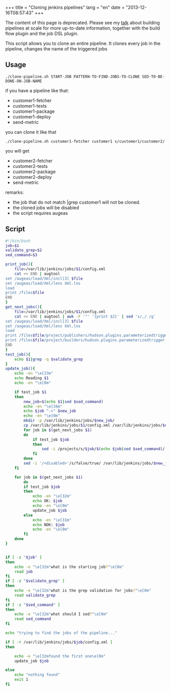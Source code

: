 +++
title = "Cloning jenkins pipelines"
lang = "en"
date = "2013-12-16T08:57:43"
+++

<div class="box error">The content of this page is deprecated. Please see my <a href="http://www.youtube.com/watch?v=xeqk8v7IVCE">talk</a> about building pipelines at scale for more up-to-date information, together with the build flow plugin and the job DSL plugin.</div>

This script allows you to clone an entire pipeline. It clones every job in the pipeline, changes the name of the triggered jobs

Usage
---

    ./clone-pipeline.sh START-JOB PATTERN-TO-FIND-JOBS-TO-CLONE SED-TO-BE-DONE-ON-JOB-NAME

if you have a pipeline like that:

  * customer1-fetcher
  * customer1-tests
  * customer1-package
  * customer1-deploy
  * send-metric

you can clone it like that

    ./clone-pipeline.sh customer1-fetcher customer1 s/customer1/customer2/

you will get

  * customer2-fetcher
  * customer2-tests
  * customer2-package
  * customer2-deploy
  * send-metric

remarks:

  * the job that do not match |grep customer1 will not be cloned.
  * the cloned jobs will be disabled
  * the script requires augeas

Script
---

```bash
#!/bin/bash
job=$1
validate_grep=$2
sed_command=$3

print_job(){
    file=/var/lib/jenkins/jobs/$1/config.xml
    cat << END | augtool
set /augeas/load/Xml/incl[3] $file
set /augeas/load/Xml/lens Xml.lns
load
print /files$file
END
}
get_next_jobs(){
    file=/var/lib/jenkins/jobs/$1/config.xml
    cat << END | augtool | awk -F '"' '{print $2}' | sed 's/,/ /g'
set /augeas/load/Xml/incl[3] $file
set /augeas/load/Xml/lens Xml.lns
load
print /files$file/project/publishers/hudson.plugins.parameterizedtrigger.BuildTrigger/configs/hudson.plugins.parameterizedtrigger.BuildTriggerConfig/projects/#text
print /files$file/project/builders/hudson.plugins.parameterizedtrigger.TriggerBuilder/configs/hudson.plugins.parameterizedtrigger.BlockableBuildTriggerConfig/projects/#text
END
}
test_job(){
    echo $1|grep -q $validate_grep
}
update_job(){
    echo -en "\e[33m"
    echo Reading $1
    echo -en "\e[0m"

    if test_job $1
    then
        new_job=$(echo $1|sed $sed_command)
        echo -en "\e[34m"
        echo $job "->" $new_job
        echo -en "\e[0m"
        mkdir -p /var/lib/jenkins/jobs/$new_job/
        cp /var/lib/jenkins/jobs/$1/config.xml /var/lib/jenkins/jobs/$new_job/
        for job in $(get_next_jobs $1)
        do
            if test_job $job
            then
                sed -i /projects/s/$job/$(echo $job|sed $sed_command)/ /var/lib/jenkins/jobs/$new_job/config.xml
            fi
        done
        sed -i '/<disabled>'/s/false/true/ /var/lib/jenkins/jobs/$new_job/config.xml
    fi

    for job in $(get_next_jobs $1)
        do
        if test_job $job
        then
            echo -en "\e[32m"
            echo OK: $job
            echo -en "\e[0m"
            update_job $job
        else
            echo -en "\e[31m"
            echo NOK: $job
            echo -en "\e[0m"
        fi
    done
}


if [ -z "$job" ]
then
    echo -e "\e[32m"what is the starting job?"\e[0m"
    read job
fi
if [ -z "$validate_grep" ]
then
    echo -e "\e[32m"what is the grep validation for jobs?"\e[0m"
    read validate_grep
fi
if [ -z "$sed_command" ]
then
    echo -e "\e[32m"what should I sed?"\e[0m"
    read sed_command
fi

echo "trying to find the jobs of the pipeline..."

if [ -r /var/lib/jenkins/jobs/$job/config.xml ]
then

    echo -e "\e[32mfound the first one\e[0m"
    update_job $job

else
    echo "nothing found"
    exit 1
fi
```

